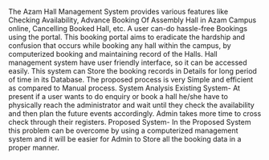 The Azam Hall Management System provides various features like Checking Availability, Advance Booking Of Assembly Hall in Azam Campus online, Cancelling Booked Hall, etc. A user can-do hassle-free Bookings using the portal. This booking portal aims to eradicate the hardship and confusion that occurs while booking any hall within the campus, by computerized booking and maintaining record of the Halls. Hall management system have user friendly interface, so it can be accessed easily. This system can Store the booking records in Details for long period of time in its Database. The proposed process is very Simple and efficient as compared to Manual process. System Analysis Existing System- At present if a user wants to do enquiry or book a hall he/she have to physically reach the administrator and wait until they check the availability and then plan the future events accordingly. Admin takes more time to cross check through their registers. Proposed System- In the Proposed System this problem can be overcome by using a computerized management system and it will be easier for Admin to Store all the booking data in a proper manner.
